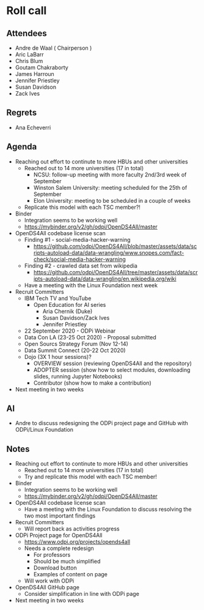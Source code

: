 # Roll call
## Attendees

- Andre de Waal ( Chairperson )
- Aric LaBarr
- Chris Blum
- Goutam Chakraborty
- James Harroun
- Jennifer Priestley 
- Susan Davidson
- Zack Ives

## Regrets

- Ana Echeverri

## Agenda

- Reaching out effort to continute to more HBUs and other universities
  - Reached out to 14 more universities (17 in total)
    - NCSU: follow-up meeting with more faculty 2nd/3rd week of September
    - Winston Salem University: meeting scheduled for the 25th of September
    - Elon University: meeting to be scheduled in a couple of weeks
  - Replicate this model with each TSC member?! 
- Binder
  - Integration seems to be working well
  - https://mybinder.org/v2/gh/odpi/OpenDS4All/master
- OpenDS4All codebase license scan
  - Finding #1 - social-media-hacker-warning
    - https://github.com/odpi/OpenDS4All/blob/master/assets/data/scripts-autoload-data/data-wrangling/www.snopes.com/fact-check/social-media-hacker-warning
  - Finding #2 - crawled data set from wikipedia
    - https://github.com/odpi/OpenDS4All/tree/master/assets/data/scripts-autoload-data/data-wrangling/en.wikipedia.org/wiki
  - Have a meeting with the Linux Foundation next week
- Recruit Committers
  - IBM Tech TV and YouTube
    - Open Education for AI series
      - Aria Chernik (Duke)
      - Susan Davidson/Zack Ives
      - Jennifer Priestley
  - 22 September 2020 - ODPi Webinar
  - Data Con LA (23-25 Oct 2020) - Proposal submitted
  - Open Sourcs Strategy Forum (Nov 12-14)
  - Data Summit Connect (20-22 Oct 2020)
  - Dojo (3X 1 hour sessions)?
    - OVERVIEW session (reviewing OpenDS4All and the repository)
    - ADOPTER session (show how to select modules, downloading slides, running Jupyter Notebooks)
    - Contributor (show how to make a contribution)
- Next meeting in two weeks

## AI

- Andre to discuss redesigning the ODPi project page and GitHub with ODPi/Linux Foundation

## Notes

- Reaching out effort to continute to more HBUs and other universities
  - Reached out to 14 more universities (17 in total)
  - Try and replicate this model with each TSC member!
- Binder
  - Integration seems to be working well
  - https://mybinder.org/v2/gh/odpi/OpenDS4All/master
- OpenDS4All codebase license scan
  - Have a meeting with the Linux Foundation to discuss resolving the two most important findings
- Recruit Committers
  - Will report back as activities progress
- ODPi Project page for OpenDS4All
  - https://www.odpi.org/projects/opends4all
  - Needs a complete redesign
    - For professors
    - Should be much simplified
    - Download button
    - Examples of content on page
  - Will work with ODPi
- OpenDS4All GitHub page
  - Consider simplification in line with ODPi page
- Next meeting in two weeks
